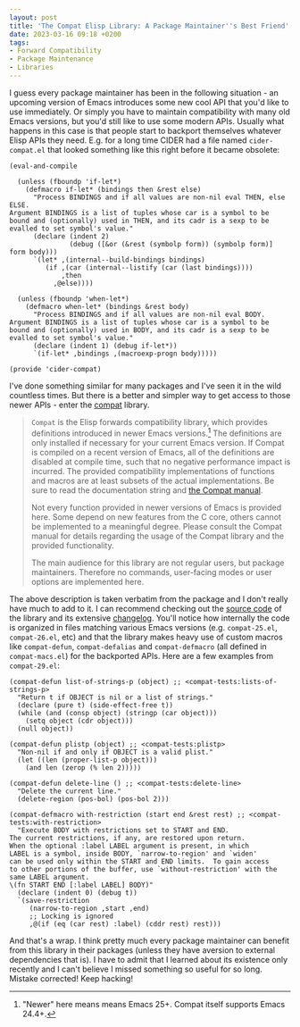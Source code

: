 ```yaml
---
layout: post
title: 'The Compat Elisp Library: A Package Maintainer''s Best Friend'
date: 2023-03-16 09:18 +0200
tags:
- Forward Compatibility
- Package Maintenance
- Libraries
---
```


I guess every package maintainer has been in the following situation - an upcoming version of Emacs introduces some new cool API that you'd like to use immediately. Or simply you have to maintain compatibility with many old Emacs versions, but you'd still like to use some modern APIs. Usually what happens in this case is that people start to backport themselves whatever Elisp APIs they need. E.g. for a long time CIDER had a file named `cider-compat.el` that looked something like this right before it became obsolete:

``` emacs-lisp
(eval-and-compile

  (unless (fboundp 'if-let*)
    (defmacro if-let* (bindings then &rest else)
      "Process BINDINGS and if all values are non-nil eval THEN, else ELSE.
Argument BINDINGS is a list of tuples whose car is a symbol to be
bound and (optionally) used in THEN, and its cadr is a sexp to be
evalled to set symbol's value."
      (declare (indent 2)
               (debug ([&or (&rest (symbolp form)) (symbolp form)] form body)))
      `(let* ,(internal--build-bindings bindings)
         (if ,(car (internal--listify (car (last bindings))))
             ,then
           ,@else))))

  (unless (fboundp 'when-let*)
    (defmacro when-let* (bindings &rest body)
      "Process BINDINGS and if all values are non-nil eval BODY.
Argument BINDINGS is a list of tuples whose car is a symbol to be
bound and (optionally) used in BODY, and its cadr is a sexp to be
evalled to set symbol's value."
      (declare (indent 1) (debug if-let*))
      `(if-let* ,bindings ,(macroexp-progn body)))))

(provide 'cider-compat)
```

I've done something similar for many packages and I've seen it in the wild countless times. But there is a better and simpler way to get access to those newer APIs - enter the [compat](https://elpa.gnu.org/packages/compat.html) library.

> `Compat` is the Elisp forwards compatibility library, which provides
> definitions introduced in newer Emacs versions.[^1]  The definitions
> are only installed if necessary for your current Emacs version.  If
> Compat is compiled on a recent version of Emacs, all of the
> definitions are disabled at compile time, such that no negative
> performance impact is incurred.  The provided compatibility
> implementations of functions and macros are at least subsets of the
> actual implementations.  Be sure to read the documentation string
> and [the Compat manual](https://elpa.gnu.org/packages/doc/compat.html).
>
> Not every function provided in newer versions of Emacs is provided
> here.  Some depend on new features from the C core, others cannot
> be implemented to a meaningful degree.  Please consult the Compat
> manual for details regarding the usage of the Compat library and
> the provided functionality.
>
> The main audience for this library are not regular users, but
> package maintainers.  Therefore no commands, user-facing modes or
> user options are implemented here.

The above description is taken verbatim from the package and I don't really have
much to add to it. I can recommend checking out the [source
code](https://github.com/emacs-compat/compat) of the library and its extensive
[changelog](https://github.com/emacs-compat/compat/blob/master/NEWS.org). You'll
notice how internally the code is organized in files matching various Emacs
versions (e.g. `compat-25.el`, `compat-26.el`, etc) and that the library makes
heavy use of custom macros like `compat-defun`, `compat-defalias` and
`compat-defmacro` (all defined in `compat-macs.el`) for the backported APIs. Here are a few examples from `compat-29.el`:

``` emacs-lisp
(compat-defun list-of-strings-p (object) ;; <compat-tests:lists-of-strings-p>
  "Return t if OBJECT is nil or a list of strings."
  (declare (pure t) (side-effect-free t))
  (while (and (consp object) (stringp (car object)))
    (setq object (cdr object)))
  (null object))

(compat-defun plistp (object) ;; <compat-tests:plistp>
  "Non-nil if and only if OBJECT is a valid plist."
  (let ((len (proper-list-p object)))
    (and len (zerop (% len 2)))))

(compat-defun delete-line () ;; <compat-tests:delete-line>
  "Delete the current line."
  (delete-region (pos-bol) (pos-bol 2)))

(compat-defmacro with-restriction (start end &rest rest) ;; <compat-tests:with-restriction>
  "Execute BODY with restrictions set to START and END.
The current restrictions, if any, are restored upon return.
When the optional :label LABEL argument is present, in which
LABEL is a symbol, inside BODY, `narrow-to-region' and `widen'
can be used only within the START and END limits.  To gain access
to other portions of the buffer, use `without-restriction' with the
same LABEL argument.
\(fn START END [:label LABEL] BODY)"
  (declare (indent 0) (debug t))
  `(save-restriction
     (narrow-to-region ,start ,end)
     ;; Locking is ignored
     ,@(if (eq (car rest) :label) (cddr rest) rest)))
```

And that's a wrap. I think pretty much every package maintainer can benefit from
this library in their packages (unless they have aversion to external
dependencies that is). I have to admit that I learned about its existence only
recently and I can't believe I missed something so useful for so long. Mistake
corrected! Keep hacking!

[^1]: "Newer" here means means Emacs 25+. Compat itself supports Emacs 24.4+.
